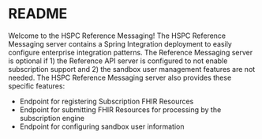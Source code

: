 # README #

Welcome to the HSPC Reference Messaging!  The HSPC Reference Messaging server contains a Spring Integration deployment to easily configure enterprise integration patterns.  The Reference Messaging server is optional if 1) the Reference API server is configured to not enable subscription support and 2) the sandbox user management features are not needed. The HSPC Reference Messaging server also provides these specific features:
* Endpoint for registering Subscription FHIR Resources
* Endpoint for submitting FHIR Resources for processing by the subscription engine
* Endpoint for configuring sandbox user information